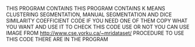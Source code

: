 THIS PROGRAM CONTAINS THIS PROGRAM CONTAINS K MEANS CLUSTERING SEGMENTATION, MANUAL SEGMENTATION AND DICE SIMILARITY COEFFICIENT CODE
IF YOU NEED ONE OF THEM COPY WHAT YOU WANT AND USE IT
TO CHECK THIS CODE USE OR NOT YOU CAN USE IMAGE FROM http://www.cse.yorku.ca/~mridataset/
PROCEDURE TO USE THIS CODE THERE ARE IN THE PROGRAM
